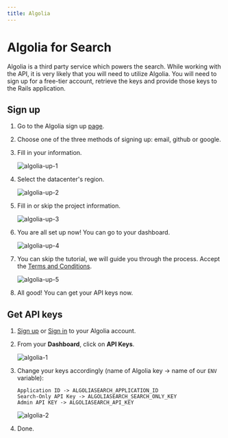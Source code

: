 ```yaml
---
title: Algolia
---
```


# Algolia for Search

Algolia is a third party service which powers the search. While working with the API, it is very likely that you will need to utilize Algolia. You will need to sign up for a free-tier account, retrieve the keys and provide those keys to the Rails application.

## Sign up

1. Go to the Algolia sign up [page](https://www.algolia.com/apps/AJVD3Q9KL3/dashboard).

2. Choose one of the three methods of signing up: email, github or google.

3. Fill in your information.

   ![algolia-up-1](https://user-images.githubusercontent.com/22895284/51078744-ad602c00-16ba-11e9-9f59-7f9f2cc0443f.png)

4. Select the datacenter's region.

   ![algolia-up-2](https://user-images.githubusercontent.com/22895284/51078745-ad602c00-16ba-11e9-81ee-6ec3310919d9.png)

5. Fill in or skip the project information.

   ![algolia-up-3](https://user-images.githubusercontent.com/22895284/51078746-ad602c00-16ba-11e9-9927-d790ce03761e.png)

6. You are all set up now! You can go to your dashboard.

   ![algolia-up-4](https://user-images.githubusercontent.com/22895284/51078747-ad602c00-16ba-11e9-8654-67c4d0f2e651.png)

7. You can skip the tutorial, we will guide you through the process. Accept the [Terms and Conditions](https://www.algolia.com/policies/terms).

   ![algolia-up-5](https://user-images.githubusercontent.com/22895284/51078748-ad602c00-16ba-11e9-8ff6-6becac2152ac.png)

8. All good! You can get your API keys now.

## Get API keys

1. [Sign up](#algolia-sign-up) or [Sign in](https://www.algolia.com/users/sign_in) to your Algolia account.

2. From your **Dashboard**, click on **API Keys**.

   ![algolia-1](https://user-images.githubusercontent.com/22895284/51078770-2eb7be80-16bb-11e9-9dcc-ed6d9c52d935.png)

3. Change your keys accordingly (name of Algolia key -> name of our `ENV` variable):

   ```text
   Application ID -> ALGOLIASEARCH_APPLICATION_ID
   Search-Only API Key -> ALGOLIASEARCH_SEARCH_ONLY_KEY
   Admin API KEY -> ALGOLIASEARCH_API_KEY
   ```

   ![algolia-2](https://user-images.githubusercontent.com/22895284/51078771-2eb7be80-16bb-11e9-9622-f19417f1b29c.png)

4. Done.
